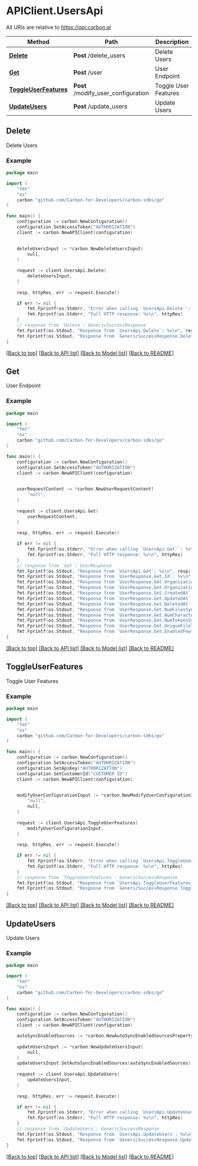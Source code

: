 # APIClient.UsersApi

All URIs are relative to *https://api.carbon.ai*

Method | Path | Description
------------- | ------------- | -------------
[**Delete**](UsersApi.md#Delete) | **Post** /delete_users | Delete Users
[**Get**](UsersApi.md#Get) | **Post** /user | User Endpoint
[**ToggleUserFeatures**](UsersApi.md#ToggleUserFeatures) | **Post** /modify_user_configuration | Toggle User Features
[**UpdateUsers**](UsersApi.md#UpdateUsers) | **Post** /update_users | Update Users



## Delete

Delete Users

### Example

```go
package main

import (
    "fmt"
    "os"
    carbon "github.com/Carbon-for-Developers/carbon-sdks/go"
)

func main() {
    configuration := carbon.NewConfiguration()
    configuration.SetAccessToken("AUTHORIZATION")
    client := carbon.NewAPIClient(configuration)

    
    deleteUsersInput := *carbon.NewDeleteUsersInput(
        null,
    )
    
    request := client.UsersApi.Delete(
        deleteUsersInput,
    )
    
    resp, httpRes, err := request.Execute()

    if err != nil {
        fmt.Fprintf(os.Stderr, "Error when calling `UsersApi.Delete``: %v\n", err)
        fmt.Fprintf(os.Stderr, "Full HTTP response: %v\n", httpRes)
    }
    // response from `Delete`: GenericSuccessResponse
    fmt.Fprintf(os.Stdout, "Response from `UsersApi.Delete`: %v\n", resp)
    fmt.Fprintf(os.Stdout, "Response from `GenericSuccessResponse.Delete.Success`: %v\n", resp.Success)
}
```

[[Back to top]](#) [[Back to API list]](../README.md#documentation-for-api-endpoints)
[[Back to Model list]](../README.md#documentation-for-models)
[[Back to README]](../README.md)


## Get

User Endpoint

### Example

```go
package main

import (
    "fmt"
    "os"
    carbon "github.com/Carbon-for-Developers/carbon-sdks/go"
)

func main() {
    configuration := carbon.NewConfiguration()
    configuration.SetAccessToken("AUTHORIZATION")
    client := carbon.NewAPIClient(configuration)

    
    userRequestContent := *carbon.NewUserRequestContent(
        "null",
    )
    
    request := client.UsersApi.Get(
        userRequestContent,
    )
    
    resp, httpRes, err := request.Execute()

    if err != nil {
        fmt.Fprintf(os.Stderr, "Error when calling `UsersApi.Get``: %v\n", err)
        fmt.Fprintf(os.Stderr, "Full HTTP response: %v\n", httpRes)
    }
    // response from `Get`: UserResponse
    fmt.Fprintf(os.Stdout, "Response from `UsersApi.Get`: %v\n", resp)
    fmt.Fprintf(os.Stdout, "Response from `UserResponse.Get.Id`: %v\n", resp.Id)
    fmt.Fprintf(os.Stdout, "Response from `UserResponse.Get.OrganizationId`: %v\n", resp.OrganizationId)
    fmt.Fprintf(os.Stdout, "Response from `UserResponse.Get.OrganizationSuppliedUserId`: %v\n", resp.OrganizationSuppliedUserId)
    fmt.Fprintf(os.Stdout, "Response from `UserResponse.Get.CreatedAt`: %v\n", resp.CreatedAt)
    fmt.Fprintf(os.Stdout, "Response from `UserResponse.Get.UpdatedAt`: %v\n", resp.UpdatedAt)
    fmt.Fprintf(os.Stdout, "Response from `UserResponse.Get.DeletedAt`: %v\n", resp.DeletedAt)
    fmt.Fprintf(os.Stdout, "Response from `UserResponse.Get.NumFilesSynced`: %v\n", resp.NumFilesSynced)
    fmt.Fprintf(os.Stdout, "Response from `UserResponse.Get.NumCharactersSynced`: %v\n", resp.NumCharactersSynced)
    fmt.Fprintf(os.Stdout, "Response from `UserResponse.Get.NumTokensSynced`: %v\n", resp.NumTokensSynced)
    fmt.Fprintf(os.Stdout, "Response from `UserResponse.Get.UniqueFileTags`: %v\n", resp.UniqueFileTags)
    fmt.Fprintf(os.Stdout, "Response from `UserResponse.Get.EnabledFeatures`: %v\n", resp.EnabledFeatures)
}
```

[[Back to top]](#) [[Back to API list]](../README.md#documentation-for-api-endpoints)
[[Back to Model list]](../README.md#documentation-for-models)
[[Back to README]](../README.md)


## ToggleUserFeatures

Toggle User Features

### Example

```go
package main

import (
    "fmt"
    "os"
    carbon "github.com/Carbon-for-Developers/carbon-sdks/go"
)

func main() {
    configuration := carbon.NewConfiguration()
    configuration.SetAccessToken("AUTHORIZATION")
    configuration.SetApiKey("AUTHORIZATION")
    configuration.SetCustomerId("CUSTOMER_ID")
    client := carbon.NewAPIClient(configuration)

    
    modifyUserConfigurationInput := *carbon.NewModifyUserConfigurationInput(
        "null",
        null,
    )
    
    request := client.UsersApi.ToggleUserFeatures(
        modifyUserConfigurationInput,
    )
    
    resp, httpRes, err := request.Execute()

    if err != nil {
        fmt.Fprintf(os.Stderr, "Error when calling `UsersApi.ToggleUserFeatures``: %v\n", err)
        fmt.Fprintf(os.Stderr, "Full HTTP response: %v\n", httpRes)
    }
    // response from `ToggleUserFeatures`: GenericSuccessResponse
    fmt.Fprintf(os.Stdout, "Response from `UsersApi.ToggleUserFeatures`: %v\n", resp)
    fmt.Fprintf(os.Stdout, "Response from `GenericSuccessResponse.ToggleUserFeatures.Success`: %v\n", resp.Success)
}
```

[[Back to top]](#) [[Back to API list]](../README.md#documentation-for-api-endpoints)
[[Back to Model list]](../README.md#documentation-for-models)
[[Back to README]](../README.md)


## UpdateUsers

Update Users

### Example

```go
package main

import (
    "fmt"
    "os"
    carbon "github.com/Carbon-for-Developers/carbon-sdks/go"
)

func main() {
    configuration := carbon.NewConfiguration()
    configuration.SetAccessToken("AUTHORIZATION")
    client := carbon.NewAPIClient(configuration)

    autoSyncEnabledSources := *carbon.NewAutoSyncEnabledSourcesProperty()
    
    updateUsersInput := *carbon.NewUpdateUsersInput(
        null,
    )
    updateUsersInput.SetAutoSyncEnabledSources(autoSyncEnabledSources)
    
    request := client.UsersApi.UpdateUsers(
        updateUsersInput,
    )
    
    resp, httpRes, err := request.Execute()

    if err != nil {
        fmt.Fprintf(os.Stderr, "Error when calling `UsersApi.UpdateUsers``: %v\n", err)
        fmt.Fprintf(os.Stderr, "Full HTTP response: %v\n", httpRes)
    }
    // response from `UpdateUsers`: GenericSuccessResponse
    fmt.Fprintf(os.Stdout, "Response from `UsersApi.UpdateUsers`: %v\n", resp)
    fmt.Fprintf(os.Stdout, "Response from `GenericSuccessResponse.UpdateUsers.Success`: %v\n", resp.Success)
}
```

[[Back to top]](#) [[Back to API list]](../README.md#documentation-for-api-endpoints)
[[Back to Model list]](../README.md#documentation-for-models)
[[Back to README]](../README.md)

